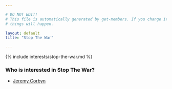 ```yaml
---

# DO NOT EDIT!
# This file is automatically generated by get-members. If you change it, bad
# things will happen.

layout: default
title: "Stop The War"

---
```


{% include interests/stop-the-war.md %}

### Who is interested in Stop The War?


* [Jeremy Corbyn](members/jeremy-corbyn.html)
